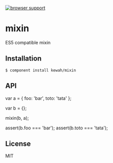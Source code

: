 [![browser support](https://ci.testling.com/kewah/mixin.png)](https://ci.testling.com/kewah/mixin)

# mixin

  ES5 compatible mixin

## Installation

    $ component install kewah/mixin

## API

   var a = {
     foo: 'bar',
     toto: 'tata'
   };

   var b = {};

   mixin(b, a);

   assert(b.foo === 'bar');
   assert(b.toto === 'tata');

## License

  MIT
